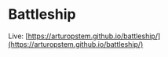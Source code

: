 # Battleship

Live: [https://arturopstem.github.io/battleship/](https://arturopstem.github.io/battleship/)
